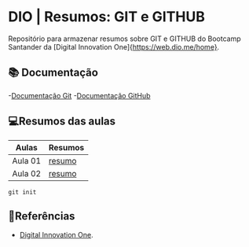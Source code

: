 
# DIO | Resumos: GIT e GITHUB

Repositório para armazenar resumos sobre GIT e GITHUB do Bootcamp Santander da [Digital Innovation One]{https://web.dio.me/home}.

## 📚 Documentação
-[Documentação Git](https://git-scm.com/docs/git/pt_BR)
-[Documentação GitHub](https://docs.github.com/pt)

## 💻Resumos das aulas
| Aulas | Resumos |
|-------|---------|
|Aula 01|[resumo]()|
|Aula 02|[resumo]()|

```
git init 
```

## 🔎Referências
- [Digital Innovation One]( ).





